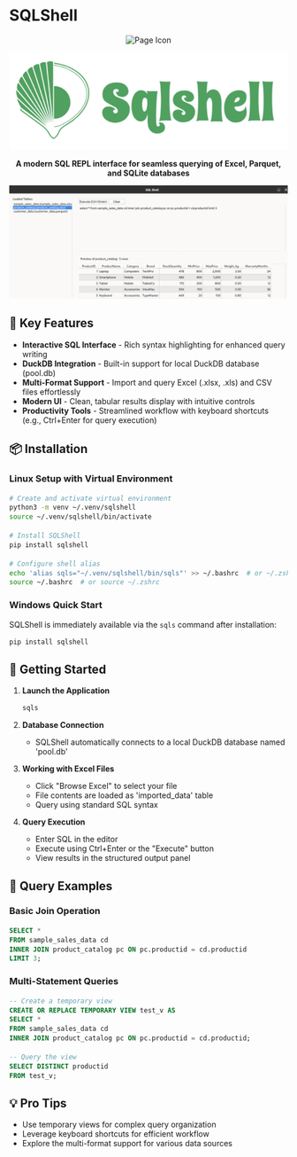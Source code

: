 # SQLShell

<div align="center">

![Page Icon](sqlshell_sqlshell_logo.png)
   
![SQLShell Interface](sqlshell_logo.png)

**A modern SQL REPL interface for seamless querying of Excel, Parquet, and SQLite databases**

![SQLShell Interface](sqlshell_demo.png)

</div>

## 🚀 Key Features

- **Interactive SQL Interface** - Rich syntax highlighting for enhanced query writing
- **DuckDB Integration** - Built-in support for local DuckDB database (pool.db)
- **Multi-Format Support** - Import and query Excel (.xlsx, .xls) and CSV files effortlessly
- **Modern UI** - Clean, tabular results display with intuitive controls
- **Productivity Tools** - Streamlined workflow with keyboard shortcuts (e.g., Ctrl+Enter for query execution)

## 📦 Installation

### Linux Setup with Virtual Environment

```bash
# Create and activate virtual environment
python3 -m venv ~/.venv/sqlshell
source ~/.venv/sqlshell/bin/activate

# Install SQLShell
pip install sqlshell

# Configure shell alias
echo 'alias sqls="~/.venv/sqlshell/bin/sqls"' >> ~/.bashrc  # or ~/.zshrc for Zsh
source ~/.bashrc  # or source ~/.zshrc
```

### Windows Quick Start
SQLShell is immediately available via the `sqls` command after installation:
```bash
pip install sqlshell
```

## 🎯 Getting Started

1. **Launch the Application**
   ```bash
   sqls
   ```

2. **Database Connection**
   - SQLShell automatically connects to a local DuckDB database named 'pool.db'

3. **Working with Excel Files**
   - Click "Browse Excel" to select your file
   - File contents are loaded as 'imported_data' table
   - Query using standard SQL syntax

4. **Query Execution**
   - Enter SQL in the editor
   - Execute using Ctrl+Enter or the "Execute" button
   - View results in the structured output panel

## 📝 Query Examples

### Basic Join Operation
```sql
SELECT *
FROM sample_sales_data cd
INNER JOIN product_catalog pc ON pc.productid = cd.productid
LIMIT 3;
```

### Multi-Statement Queries
```sql
-- Create a temporary view
CREATE OR REPLACE TEMPORARY VIEW test_v AS
SELECT *
FROM sample_sales_data cd
INNER JOIN product_catalog pc ON pc.productid = cd.productid;

-- Query the view
SELECT DISTINCT productid
FROM test_v;
```

## 💡 Pro Tips

- Use temporary views for complex query organization
- Leverage keyboard shortcuts for efficient workflow
- Explore the multi-format support for various data sources
